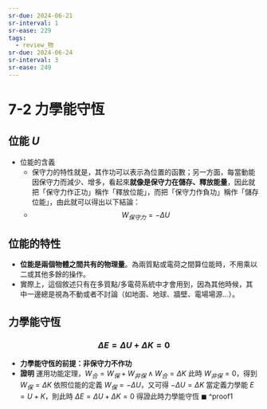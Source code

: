 ```yaml
---
sr-due: 2024-06-21
sr-interval: 1
sr-ease: 229
tags:
  - review_物
sr-due: 2024-06-24
sr-interval: 3
sr-ease: 249
---
```


# 7-2 力學能守恆
## 位能 $U$
- 位能的含義
	- 保守力的特性就是，其作功可以表示為位置的函數；另一方面，每當動能因保守力而減少、增多，看起來**就像是保守力在儲存、釋放能量**，因此就把「保守力作正功」稱作「釋放位能」，而把「保守力作負功」稱作「儲存位能」，由此就可以得出以下結論：
	- $$W_{保守力} = -\Delta U$$
## 位能的特性
- **位能是兩個物體之間共有的物理量**。為兩質點或電荷之間算位能時，不用乘以二或其他多餘的操作。
- 實際上，這個敘述只有在多質點/多電荷系統中才會用到，因為其他時候，其中一邊總是視為不動或者不討論（如地面、地球、牆壁、電場場源...）。
## 力學能守恆 
### $$\Delta E = \Delta U + \Delta K = 0$$
- **力學能守恆的前提：非保守力不作功**
- **證明**
	運用功能定理，$W_合 = W_保 + W_{非保}\land W_合 = \Delta K$
	此時 $W_{非保} = 0$，得到 $W_保 = \Delta K$
	依照位能的定義 $W_保 = - \Delta U$，又可得 $-\Delta U = \Delta K$
	當定義力學能 $E = U + K$，則此時 $\Delta E = \Delta U + \Delta K = 0$
	得證此時力學能守恆 $\blacksquare$ ^proof1

